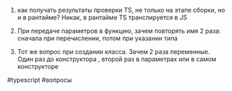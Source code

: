 1. как получать результаты проверки TS, не только на этапе сборки, но и в рантайме? 
Никак, в рантайме TS транслируется в JS

2. При передаче параметров в функцию, зачем повторять имя 2 раза: сначала при перечислении, потом при указании типа

3. Тот же вопрос при создании класса. Зачем 2 раза переменные. Один раз до конструктора , второй раз в параметрах или в самом конструкторе


#typescript #вопросы 